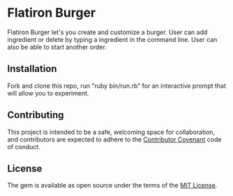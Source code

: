 
# Flatiron Burger

Flatiron Burger let's you create and customize a burger. User can add ingredient or delete by typing a ingredient in the command line. User can also be able to start another order. 

## Installation
Fork and clone this repo, run "ruby bin/run.rb" for an interactive prompt that will allow you to experiment.

## Contributing

This project is intended to be a safe, welcoming space for collaboration, and contributors are expected to adhere to the [Contributor Covenant](http://contributor-covenant.org) code of conduct.

## License

The gem is available as open source under the terms of the [MIT License](http://opensource.org/licenses/MIT).